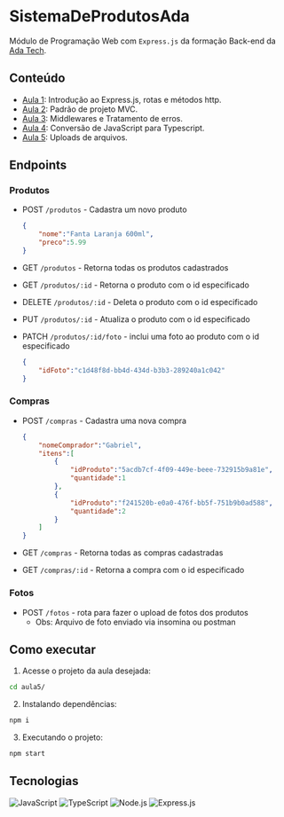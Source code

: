 # SistemaDeProdutosAda

Módulo de Programação Web com `Express.js` da formação Back-end da [Ada Tech](https://ada.tech/sou-aluno/programas/ifood-vem-ser-tech).

## Conteúdo

- [Aula 1](./aula1/cadastro-produtos/): Introdução ao Express.js, rotas e métodos http.
- [Aula 2](./aula2/): Padrão de projeto MVC.
- [Aula 3](./aula3/): Middlewares e Tratamento de erros.
- [Aula 4](./aula4/): Conversão de JavaScript para Typescript.
- [Aula 5](./aula5/): Uploads de arquivos.

## Endpoints

### Produtos

- POST `/produtos` - Cadastra um novo produto
    ```json
    {
	    "nome":"Fanta Laranja 600ml",
	    "preco":5.99
    }
    ```

- GET `/produtos` - Retorna todas os produtos cadastrados

- GET `/produtos/:id` - Retorna o produto com o id especificado

- DELETE `/produtos/:id` - Deleta o produto com o id especificado

- PUT `/produtos/:id` - Atualiza o produto com o id especificado

- PATCH `/produtos/:id/foto` - inclui uma foto ao produto com o id especificado
    ```json
    {
	    "idFoto":"c1d48f8d-bb4d-434d-b3b3-289240a1c042"
    }
    ```

### Compras

- POST `/compras` - Cadastra uma nova compra
    ```json
    {
	    "nomeComprador":"Gabriel",
	    "itens":[
	    	{
	    	    "idProduto":"5acdb7cf-4f09-449e-beee-732915b9a81e",
	    	    "quantidade":1
	    	},
	    	{
	    	    "idProduto":"f241520b-e0a0-476f-bb5f-751b9b0ad588",
	    	    "quantidade":2
	    	}
	    ]
    }
    ```

- GET `/compras` - Retorna todas as compras cadastradas

- GET `/compras/:id` - Retorna a compra com o id especificado

<!-- - DELETE `/compras/:id` - Deleta a compra com o id especificado

- PUT `/compras/:id` - Atualiza a compra com o id especificado -->

### Fotos

- POST `/fotos` - rota para fazer o upload de fotos dos produtos
    - Obs: Arquivo de foto enviado via insomina ou postman

## Como executar

1. Acesse o projeto da aula desejada:
```bash
cd aula5/
```

2. Instalando dependências:
```bash
npm i 
```

3. Executando o projeto:
```bash
npm start
```

## Tecnologias

![JavaScript](https://img.shields.io/badge/JavaScript-F7DF1E.svg?style=for-the-badge&logo=JavaScript&logoColor=black)
![TypeScript](https://img.shields.io/badge/typescript-%23007ACC.svg?style=for-the-badge&logo=typescript&logoColor=white)
![Node.js](https://img.shields.io/badge/Node.js-339933.svg?style=for-the-badge&logo=nodedotjs&logoColor=white)
![Express.js](https://img.shields.io/badge/express.js-%23404d59.svg?style=for-the-badge&logo=express&logoColor=%2361DAFB)
<!-- ![MySQL](https://img.shields.io/badge/MySQL-4479A1.svg?style=for-the-badge&logo=MySQL&logoColor=white)
![Prisma](https://img.shields.io/badge/Prisma-3982CE?style=for-the-badge&logo=Prisma&logoColor=white) -->